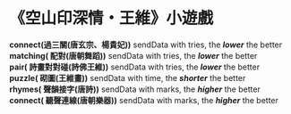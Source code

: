 # 《空山印深情・王維》小遊戲

**connect(過三關(唐玄宗、楊貴妃))** sendData with tries, the **_lower_** the better \
**matching(⁠ 配對(唐朝舞蹈))** sendData with tries, the **_lower_** the better \
**pair(⁠ 詩畫對對碰(詩佛王維))** sendData with tries, the **_lower_** the better \
**puzzle(⁠ 砌圖(王維畫))** sendData with time, the **_shorter_** the better \
**rhymes(⁠ 聲韻接字(唐詩))** sendData with marks, the **_higher_** the better \
**connect(⁠ 聽聲連線(唐朝樂器))** sendData with marks, the **_higher_** the better
